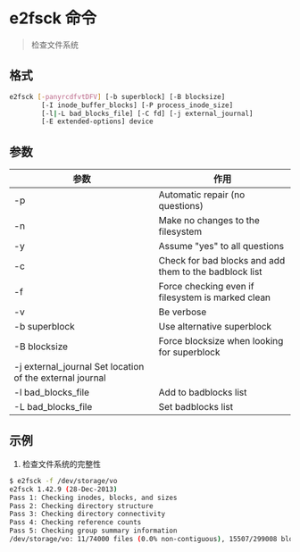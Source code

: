 # e2fsck 命令

> 检查文件系统

## 格式

```bash
e2fsck [-panyrcdfvtDFV] [-b superblock] [-B blocksize]
		[-I inode_buffer_blocks] [-P process_inode_size]
		[-l|-L bad_blocks_file] [-C fd] [-j external_journal]
		[-E extended-options] device
```

## 参数

| 参数 | 作用 |
| --------- | --------- |
|  -p | Automatic repair (no questions) |
|  -n | Make no changes to the filesystem |
|  -y | Assume "yes" to all questions |
|  -c | Check for bad blocks and add them to the badblock list |
|  -f | Force checking even if filesystem is marked clean |
|  -v | Be verbose |
|  -b superblock | Use alternative superblock |
|  -B blocksize | Force blocksize when looking for superblock |
|  -j external_journal  Set location of the external journal |
|  -l bad_blocks_file | Add to badblocks list |
|  -L bad_blocks_file | Set badblocks list |

## 示例

1. 检查文件系统的完整性

```bash
$ e2fsck -f /dev/storage/vo
e2fsck 1.42.9 (28-Dec-2013)
Pass 1: Checking inodes, blocks, and sizes
Pass 2: Checking directory structure
Pass 3: Checking directory connectivity
Pass 4: Checking reference counts
Pass 5: Checking group summary information
/dev/storage/vo: 11/74000 files (0.0% non-contiguous), 15507/299008 blocks
```
